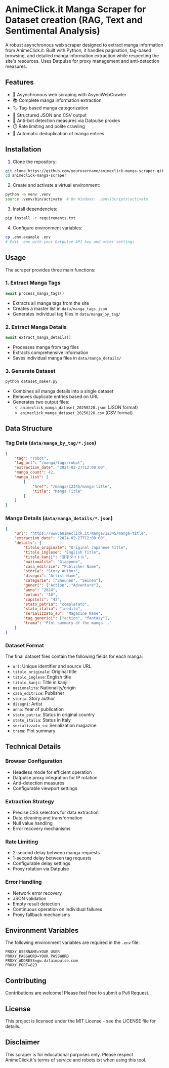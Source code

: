 # AnimeClick.it Manga Scraper for Dataset creation (RAG, Text and Sentimental Analysis)

A robust asynchronous web scraper designed to extract manga information from AnimeClick.it. Built with Python, it handles pagination, tag-based browsing, and detailed manga information extraction while respecting the site's resources. Uses Datpulse for proxy management and anti-detection measures.

## Features

- 🚀 Asynchronous web scraping with AsyncWebCrawler
- 📚 Complete manga information extraction
- 🏷️ Tag-based manga categorization
- 💾 Structured JSON and CSV output
- 🤖 Anti-bot detection measures via Datpulse proxies
- ⏱️ Rate limiting and polite crawling
- 🔄 Automatic deduplication of manga entries

## Installation

1. Clone the repository:

```bash
git clone https://github.com/yourusername/animeclick-manga-scraper.git
cd animeclick-manga-scraper
```

2. Create and activate a virtual environment:

```bash
python -m venv .venv
source .venv/bin/activate  # On Windows: .venv\Scripts\activate
```

3. Install dependencies:

```bash
pip install -r requirements.txt
```

4. Configure environment variables:

```bash
cp .env.example .env
# Edit .env with your Datpulse API key and other settings
```

## Usage

The scraper provides three main functions:

### 1. Extract Manga Tags
```python
await process_manga_tags()
```
- Extracts all manga tags from the site
- Creates a master list in `data/manga_tags.json`
- Generates individual tag files in `data/manga_by_tag/`

### 2. Extract Manga Details
```python
await extract_manga_details()
```
- Processes manga from tag files
- Extracts comprehensive information
- Saves individual manga files in `data/manga_details/`

### 3. Generate Dataset
```python
python dataset_maker.py
```
- Combines all manga details into a single dataset
- Removes duplicate entries based on URL
- Generates two output files:
  - `animeclick_manga_dataset_20250228.json` (JSON format)
  - `animeclick_manga_dataset_20250228.csv` (CSV format)

## Data Structure

### Tag Data (`data/manga_by_tag/*.json`)
```json
{
    "tag": "robot",
    "tag_url": "/manga/tags/robot",
    "extraction_date": "2024-02-27T12:00:00",
    "manga_count": 42,
    "manga_list": [
        {
            "href": "/manga/12345/manga-title",
            "title": "Manga Title"
        }
    ]
}
```

### Manga Details (`data/manga_details/*.json`)
```json
{
    "url": "https://www.animeclick.it/manga/12345/manga-title",
    "extraction_date": "2024-02-27T12:00:00",
    "details": {
        "titolo_originale": "Original Japanese Title",
        "titolo_inglese": "English Title",
        "titolo_kanji": "漢字タイトル",
        "nazionalita": "Giappone",
        "casa_editrice": "Publisher Name",
        "storia": "Story Author",
        "disegni": "Artist Name",
        "categorie": ["Shounen", "Seinen"],
        "generi": ["Action", "Adventure"],
        "anno": "2024",
        "volumi": "10",
        "capitoli": "42",
        "stato_patria": "completato",
        "stato_italia": "inedito",
        "serializzato_su": "Magazine Name",
        "tag_generici": ["action", "fantasy"],
        "trama": "Plot summary of the manga..."
    }
}
```

### Dataset Format
The final dataset files contain the following fields for each manga:
- `url`: Unique identifier and source URL
- `titolo_originale`: Original title
- `titolo_inglese`: English title
- `titolo_kanji`: Title in kanji
- `nazionalita`: Nationality/origin
- `casa_editrice`: Publisher
- `storia`: Story author
- `disegni`: Artist
- `anno`: Year of publication
- `stato_patria`: Status in original country
- `stato_italia`: Status in Italy
- `serializzato_su`: Serialization magazine
- `trama`: Plot summary

## Technical Details

### Browser Configuration
- Headless mode for efficient operation
- Datpulse proxy integration for IP rotation
- Anti-detection measures
- Configurable viewport settings

### Extraction Strategy
- Precise CSS selectors for data extraction
- Data cleaning and transformation
- Null value handling
- Error recovery mechanisms

### Rate Limiting
- 2-second delay between manga requests
- 1-second delay between tag requests
- Configurable delay settings
- Proxy rotation via Datpulse

### Error Handling
- Network error recovery
- JSON validation
- Empty result detection
- Continuous operation on individual failures
- Proxy fallback mechanisms

## Environment Variables

The following environment variables are required in the `.env` file:

```
PROXY_USERNAME=YOUR USER
PROXY_PASSWORD=YOUR PASSWORD
PROXY_ADDRESS=gw.dataimpulse.com
PROXY_PORT=823
```

## Contributing

Contributions are welcome! Please feel free to submit a Pull Request.

## License

This project is licensed under the MIT License - see the LICENSE file for details.

## Disclaimer

This scraper is for educational purposes only. Please respect AnimeClick.it's terms of service and robots.txt when using this tool.

